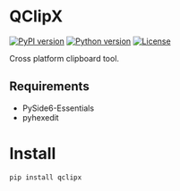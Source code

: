 # QClipX

[![PyPI version](https://img.shields.io/pypi/v/qclipx.svg)](https://pypi.org/project/qclipx)
[![Python version](https://img.shields.io/pypi/pyversions/qclipx.svg)](https://pypi.org/project/qclipx)
[![License](https://img.shields.io/badge/License-MIT-blue.svg)](LICENSE)

Cross platform clipboard tool.


## Requirements

- PySide6-Essentials
- pyhexedit


# Install

`pip install qclipx`
